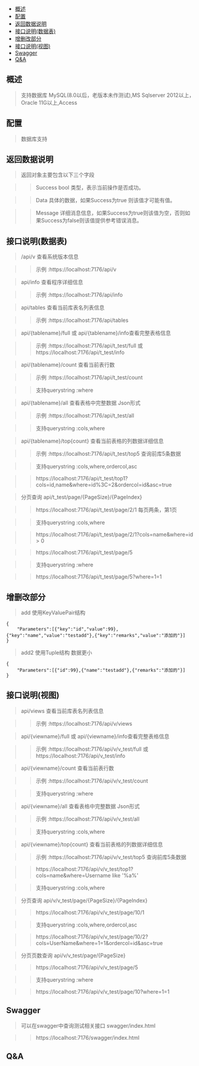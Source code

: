 - [概述](#概述)
- [配置](#配置)
- [返回数据说明](#返回数据说明)
- [接口说明(数据表)](#接口说明数据表)
- [增删改部分](#增删改部分)
- [接口说明(视图)](#接口说明视图)
- [Swagger](#swagger)
- [Q\&A](#qa)

## 概述

> 支持数据库 MySQL(8.0以后，老版本未作测试),MS Sqlserver 2012以上，Oracle 11G以上,Access

## 配置

> 数据库支持

## 返回数据说明

> 返回对象主要包含以下三个字段

> > Success bool 类型，表示当前操作是否成功。

> > Data 具体的数据，如果Success为true 则该值才可能有值。

> > Message 详细消息信息，如果Success为true则该值为空，否则如果Success为false则该值提供参考错误消息。

## 接口说明(数据表)

> /api/v 查看系统版本信息

> > 示例 :https://localhost:7176/api/v

> api/info 查看程序详细信息

> > 示例 :https://localhost:7176/api/info

> api/tables 查看当前库表名列表信息

> > 示例 :https://localhost:7176/api/tables

> api/{tablename}/full 或 api/{tablename}/info查看完整表格信息

> > 示例 :https://localhost:7176/api/t_test/full 或 https://localhost:7176/api/t_test/info

> api/{tablename}/count 查看当前表行数

> > 示例 :https://localhost:7176/api/t_test/count 

> > 支持querystring :where

> api/{tablename}/all 查看表格中完整数据 Json形式

> > 示例 :https://localhost:7176/api/t_test/all

> > 支持querystring :cols,where

> api/{tablename}/top{count} 查看当前表格的列数据详细信息

> > 示例 :https://localhost:7176/api/t_test/top5 查询前库5条数据

> > 支持querystring :cols,where,ordercol,asc

> > https://localhost:7176/api/t_test/top1?cols=id,name&where=id%3C=2&ordercol=id&asc=true

> 分页查询 api/t_test/page/{PageSize}/{PageIndex}

> > https://localhost:7176/api/t_test/page/2/1 每页两条，第1页

> > 支持querystring :cols,where

> > https://localhost:7176/api/t_test/page/2/1?cols=name&where=id > 0

> > https://localhost:7176/api/t_test/page/5

> > 支持querystring :where

> > https://localhost:7176/api/t_test/page/5?where=1=1

## 增删改部分

> add 使用KeyValuePair结构

```
{
    "Parameters":[{"key":"id","value":99},{"key":"name","value":"testadd"},{"key":"remarks","value":"添加的"}]
}
```

> add2 使用Tuple结构 数据更小

```
{
    "Parameters":[{"id":99},{"name":"testadd"},{"remarks":"添加的"}]
}
```

## 接口说明(视图)

> api/views 查看当前库表名列表信息

> > 示例 :https://localhost:7176/api/v/views

> api/{viewname}/full 或 api/{viewname}/info查看完整表格信息

> > 示例 :https://localhost:7176/api/v/v_test/full 或 https://localhost:7176/api/v_test/info

> api/{viewname}/count 查看当前表行数

> > 示例 :https://localhost:7176/api/v/v_test/count

> > 支持querystring :where

> api/{viewname}/all 查看表格中完整数据 Json形式

> > 示例 :https://localhost:7176/api/v/v_test/all 

> > 支持querystring :cols,where

> api/{viewname}/top{count} 查看当前表格的列数据详细信息

> > 示例 :https://localhost:7176/api/v/v_test/top5 查询前库5条数据

> >  https://localhost:7176/api/v/v_test/top1?cols=name&where=Username like '%a%'

> > 支持querystring :cols,where

> 分页查询 api/v/v_test/page/{PageSize}/{PageIndex}

> > https://localhost:7176/api/v/v_test/page/10/1

> > 支持querystring :cols,where,ordercol,asc

> > https://localhost:7176/api/v/v_test/page/10/2?cols=UserName&where=1=1&ordercol=id&asc=true

> 分页页数查询 api/v/v_test/page/{PageSize}

> > https://localhost:7176/api/v/v_test/page/5

> > 支持querystring :where

> > https://localhost:7176/api/v/v_test/page/10?where=1=1

## Swagger 

> 可以在swagger中查询测试相关接口 swagger/index.html

> > https://localhost:7176/swagger/index.html

## Q&A